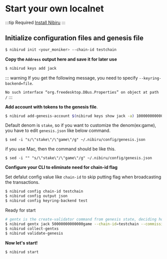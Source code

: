 # Start your own localnet

:::tip Required
[Install Nibiru](../install/install.md)
:::

## Initialize configuration files and genesis file


```sh
$ nibirud init <your_moniker> --chain-id testchain
```

**Copy the `Address` output here and save it for later use**

```sh
$ nibirud keys add jack
```


::: warning
If you get the following message, you need to specify `--keyring-backend=file`.

`No such interface “org.freedesktop.DBus.Properties” on object at path /`
:::




**Add account with tokens to the genesis file**.

```sh
$ nibirud add-genesis-account $(nibirud keys show jack -a) 100000000000000game
```

Default denom is `stake`, so if you want to customize the denom(ex:game), you have to edit `genesis.json` like below command.

```
$ sed -i "s/\"stake\"/\"game\"/g" ~/.nibiru/config/genesis.json
```

if you use Mac, then the command should be like this.

```
$ sed -i "" "s/\"stake\"/\"game\"/g" ~/.nibiru/config/genesis.json
```

**Configure your CLI to eliminate need for chain-id flag**


Set defalut config value like `chain-id` to skip putting flag when broadcasting the transactions.
```sh
$ nibirud config chain-id testchain
$ nibirud config output json
$ nibirud config keyring-backend test
```

Ready for start

```sh
# gentx is the create-validator command from genesis state, deciding how much token is self-delegated at the first place.
$ nibirud gentx jack 50000000000000game --chain-id=testchain --commission-max-change-rate=0.1 --commission-max-rate=1 --commission-rate=0.1 --moniker=jack-validator
$ nibirud collect-gentxs
$ nibirud validate-genesis
```

**Now let's start!**
```sh
$ nibirud start
```
